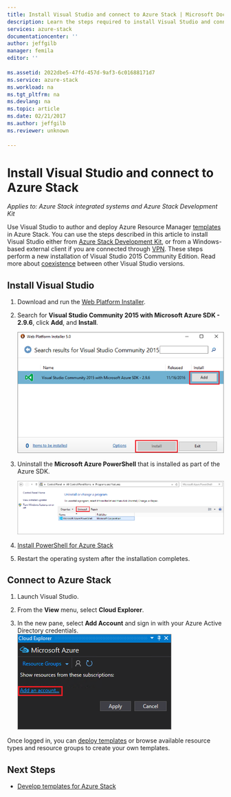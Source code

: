 ```yaml
---
title: Install Visual Studio and connect to Azure Stack | Microsoft Docs
description: Learn the steps required to install Visual Studio and connect to Azure Stack
services: azure-stack
documentationcenter: ''
author: jeffgilb
manager: femila
editor: ''

ms.assetid: 2022dbe5-47fd-457d-9af3-6c01688171d7
ms.service: azure-stack
ms.workload: na
ms.tgt_pltfrm: na
ms.devlang: na
ms.topic: article
ms.date: 02/21/2017
ms.author: jeffgilb
ms.reviewer: unknown

---
```


# Install Visual Studio and connect to Azure Stack

*Applies to: Azure Stack integrated systems and Azure Stack Development Kit*

Use Visual Studio to author and deploy Azure Resource Manager [templates](user/azure-stack-arm-templates.md) in Azure Stack. You can use the steps described in this article to install Visual Studio either from [Azure Stack Development Kit](azure-stack-connect-azure-stack.md#connect-to-azure-stack-with-remote-desktop), or from a Windows-based external client if you are connected through [VPN](azure-stack-connect-azure-stack.md#connect-to-azure-stack-with-vpn). These steps perform a new installation of Visual Studio 2015 Community Edition. Read more about [coexistence](https://msdn.microsoft.com/library/ms246609.aspx) between other Visual Studio versions.

## Install Visual Studio
1. Download and run the [Web Platform Installer](https://www.microsoft.com/web/downloads/platform.aspx).             
2. Search for **Visual Studio Community 2015 with Microsoft Azure SDK - 2.9.6**, click **Add**, and **Install**.

    ![Screenshot of WebPI install steps](./media/azure-stack-install-visual-studio/image1.png) 

3. Uninstall the **Microsoft Azure PowerShell** that is installed as part of the Azure SDK.

    ![Screenshot of add/remove programs interface for Azure PowerShell](./media/azure-stack-install-visual-studio/image2.png) 

4. [Install PowerShell for Azure Stack](azure-stack-powershell-install.md)

5. Restart the operating system after the installation completes.

## Connect to Azure Stack

1. Launch Visual Studio.

2. From the **View** menu, select **Cloud Explorer**.

3. In the new pane, select **Add Account** and sign in with your Azure Active Directory credentials.  
    ![Screenshot of Cloud Explorer once logged in and connected to Azure Stack](./media/azure-stack-install-visual-studio/image6.png)

Once logged in, you can [deploy templates](user/azure-stack-deploy-template-visual-studio.md) or browse available resource types and resource groups to create your own templates.  

## Next Steps

 - [Develop templates for Azure Stack](user/azure-stack-develop-templates.md)

